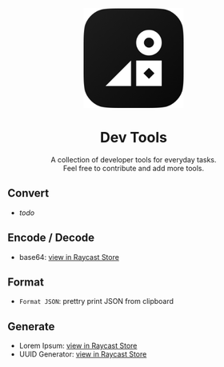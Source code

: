 <p align="center">
    <img src="./assets/extension-icon.png" alt="Xcode icon" width="200px" />
</p>

<h1 align="center">Dev Tools</h1>

<p align="center">
    A collection of developer tools for everyday tasks.
    <br/>
    Feel free to contribute and add more tools.
</p>

## Convert

- _todo_

## Encode / Decode

- base64: [view in Raycast Store](https://www.raycast.com/DanielSinclair/base64)

## Format

- `Format JSON`: prettry print JSON from clipboard

## Generate

- Lorem Ipsum: [view in Raycast Store](https://www.raycast.com/AntonNiklasson/lorem-ipsum)
- UUID Generator: [view in Raycast Store](https://www.raycast.com/jmaeso/uuid-generator)
